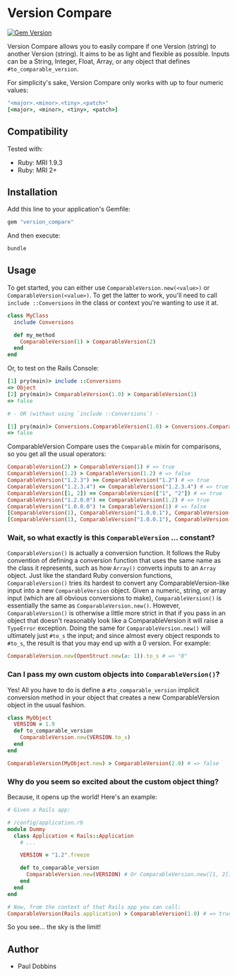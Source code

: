 # Version Compare

[![Gem Version](https://badge.fury.io/rb/version_compare.png)](http://badge.fury.io/rb/version_compare)

Version Compare allows you to easily compare if one Version (string) to another
Version (string). It aims to be as light and flexible as possible. Inputs can be
a String, Integer, Float, Array, or any object that defines `#to_comparable_version`.

For simplicity's sake, Version Compare only works with up to four numeric
values:

```ruby
"<major>.<minor>.<tiny>.<patch>"
[<major>, <minor>, <tiny>, <patch>]
```


## Compatibility

Tested with:

* Ruby: MRI 1.9.3
* Ruby: MRI 2+


## Installation

Add this line to your application's Gemfile:

```ruby
gem "version_compare"
```

And then execute:

```ruby
bundle
```


## Usage

To get started, you can either use `ComparableVersion.new(<value>)` or `ComparableVersion(<value>)`.
To get the latter to work, you'll need to call `include ::Conversions` in the
class or context you're wanting to use it at.

```ruby
class MyClass
  include Conversions

  def my_method
    ComparableVersion(1) > ComparableVersion(2)
  end
end
```

Or, to test on the Rails Console:

```ruby
[1] pry(main)> include ::Conversions
=> Object
[2] pry(main)> ComparableVersion(1.0) > ComparableVersion(1)
=> false

# - OR (without using `include ::Conversions`) -

[1] pry(main)> Conversions.ComparableVersion(1.0) > Conversions.ComparableVersion(1)
=> false
```

ComparableVersion Compare uses the `Comparable` mixin for comparisons, so you get all the
usual operators:

```ruby
ComparableVersion(2) > ComparableVersion(1) # => true
ComparableVersion(1.2) > ComparableVersion(1.2) # => false
ComparableVersion("1.2.3") >= ComparableVersion("1.2") # => true
ComparableVersion("1.2.3.4") <= ComparableVersion("1.2.3.4") # => true
ComparableVersion([1, 2]) == ComparableVersion(["1", "2"]) # => true
ComparableVersion("1.2.0.0") == ComparableVersion(1.2) # => true
ComparableVersion("1.0.0.0") != ComparableVersion(1) # => false
[ComparableVersion(1), ComparableVersion("1.0.0.1"), ComparableVersion(0.1)].sort # => ["0.1", "1", "1.0.0.1"]
[ComparableVersion(1), ComparableVersion("1.0.0.1"), ComparableVersion(0.1)].sort { |a, b| b <=> a } # => ["1.0.0.1", "1", "0.1"]
```


### Wait, so what exactly is this `ComparableVersion` ... constant?

`ComparableVersion()` is actually a conversion function. It follows the Ruby convention of
defining a conversion function that uses the same name as the class it
represents, such as how `Array()` converts inputs to an `Array` object.
Just like the standard Ruby conversion functions, `ComparableVersion()` tries its hardest
to convert any ComparableVersion-like input into a new `ComparableVersion` object. Given a numeric,
string, or array input (which are all obvious conversions to make), `ComparableVersion()`
is essentially the same as `ComparableVersion.new()`. However, `ComparableVersion()` is otherwise a
little more strict in that if you pass in an object that doesn't reasonably look
like a ComparableVersion it will raise a `TypeError` exception. Doing the same for
`ComparableVersion.new()` will ultimately just `#to_s` the input; and since almost
every object responds to `#to_s`, the result is that you may end up with a 0
version. For example:

```ruby
ComparableVersion.new(OpenStruct.new(a: 1)).to_s # => "0"
```


### Can I pass my own custom objects into `ComparableVersion()`?

Yes! All you have to do is define a `#to_comparable_version` implicit conversion method in
your object that creates a new ComparableVersion object in the usual fashion.

```ruby
class MyObject
  VERSION = 1.9
  def to_comparable_version
    ComparableVersion.new(VERSION.to_s)
  end
end

ComparableVersion(MyObject.new) > ComparableVersion(2.0) # => false
```


### Why do you seem so excited about the custom object thing?

Because, it opens up the world! Here's an example:

```ruby
# Given a Rails app:

# /config/application.rb
module Dummy
  class Application < Rails::Application
    # ...

    VERSION = "1.2".freeze

    def to_comparable_version
      ComparableVersion.new(VERSION) # Or ComparableVersion.new([1, 2]) or whatever...
    end
  end
end

# Now, from the context of that Rails app you can call:
ComparableVersion(Rails.application) > ComparableVersion(1.0) # => true
```

So you see... the sky is the limit!


## Author

- Paul Dobbins
